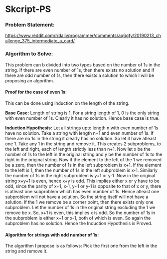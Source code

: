# Skcript-PS

### Problem Statement:

https://www.reddit.com/r/dailyprogrammer/comments/aq6gfy/20190213_challenge_375_intermediate_a_card/

### Algorithm to Solve:

This problem can b divided into two types based on the number of 1s in the string. If there are even number of 1s, then there exists no solution and if there are odd number of 1s, then there exists a solution to which I will be proposing an algorithm.

#### Proof for the case of even 1s:

This can be done using induction on the length of the string.

**Base Case:** Length of string is 1. For a string length of 1, 0 is the only string with even number of 1s. Clearly it has no solution. Hence base case is true.

**Induction Hypothesis:** Let all strings upto length n with even number of 1s have no solution. Take a string with length n+1 and even number of 1s. If there are no 1s in the string it clearly has no solution. So let it have atleast one 1. Take any 1 in the string and remove it. This creates 2 subproblems, to the left and right, each of length  strictly less than n+1. Now let x be the number of 1s to the left in the original string and y be the number of 1s to the right in the original string. Now if the element to the left of the 1 we removed be a zero, then the number of 1s in the left subproblem is x+1. If the element to the left is 1, then the number of 1s in the left subproblem is x-1. Similarly the number of 1s in the right subproblem is y+1 or y-1. Now in the original string x+y+1 is even, hence x+y is odd. This implies either x or y have to be odd, since the parity of x+1, x-1, y+1 or y-1 is opposite to that of x or y, there is atleast one subproblem which has even number of 1s. Hence atleast one subproblem will not have a solution. So the string itself will not have a solution. If the 1 we remove be a corner point, then there exists only one subproblem. Let the number of 1s in the original string excluding the 1 we remove be x. So, x+1 is even, this implies x is odd.
So the number of 1s in the subproblem is either x+1 or x-1, both of which is even. So again the subproblem has no solution. Hence the Induction Hypothesis is Proved.

#### Algorithm for strings with odd number of 1s:

The algorithm I propose is as follows: Pick the first one from the left in the string and remove it. 
